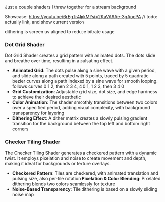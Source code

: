 Just a couple shaders I threw together for a stream background

Showcase: https://youtu.be/6rEgTr4IpkM?si=2KaVA9Ae-3gAocPA // todo: actually link, and show current version

dithering is screen uv aligned to reduce bitrate usage


### Dot Grid Shader
Dot Grid Shader creates a grid pattern with animated dots. The dots slide and breathe over time, resulting in a pulsating effect.

- **Animated Grid**: The dots pulse along a sine wave with a given period, and slide along a path created with 5 points, traced by 5 quadratic bezier curves along a path indexed by a sine wave for smooth looping. follows curves 0 1 2, then 2 3 4, 4 0 1, 1 2 3, then 3 4 0 
- **Grid Customization**: Adjustable grid size, dot size, and edge hardness to achieve their desired aesthetic
- **Color Animation**: The shader smoothly transitions between two colors over a specified period, adding visual complexity, with background transparency for layering
- **Dithering Effect**: A dither matrix creates a slowly pulsing gradient transition for the background between the top left and bottom right corners

### Checker Tiling Shader
The Checker Tiling Shader generates a checkered pattern with a dynamic twist. It employs pixelation and noise to create movement and depth, making it ideal for backgrounds or texture overlays.

- **Checkered Pattern**: Tiles are checkered, with animated translation and pulsing size, also per-tile rotation
  **Pixelation & Color Blending**: Pixelated dithering blends two colors seamlessly for texture
- **Noise-Based Transparency**: Tile dithering is based on a slowly sliding noise map
